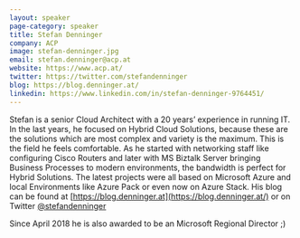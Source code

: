 ```yaml
---
layout: speaker
page-category: speaker
title: Stefan Denninger
company: ACP
image: stefan-denninger.jpg
email: stefan.denninger@acp.at
website: https://www.acp.at/
twitter: https://twitter.com/stefandenninger
blog: https://blog.denninger.at/
linkedin: https://www.linkedin.com/in/stefan-denninger-9764451/
---
```


Stefan is a senior Cloud Architect with a 20 years’ experience in running IT. In the last years, he focused on Hybrid Cloud Solutions, because these are the solutions which are most complex and variety is the maximum.
This is the field he feels comfortable. As he started with networking staff like configuring Cisco Routers and later with MS Biztalk Server bringing Business Processes to modern environments, the bandwidth is perfect for Hybrid Solutions.
The latest projects were all based on Microsoft Azure and local Environments like Azure Pack or even now on Azure Stack.
His blog can be found at [https://blog.denninger.at](https://blog.denninger.at/) or on Twitter [@stefandenninger](https://twitter.com/stefandenninger) 

Since April 2018 he is also awarded to be an Microsoft Regional Director ;)